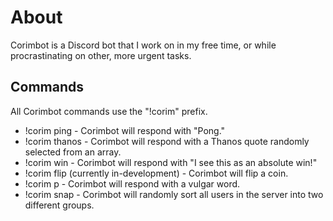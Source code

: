 # About
Corimbot is a Discord bot that I work on in my free time, or while procrastinating on other, more urgent tasks.
## Commands
All Corimbot commands use the "!corim" prefix.
- !corim ping - Corimbot will respond with "Pong."
- !corim thanos - Corimbot will respond with a Thanos quote randomly selected from an array.
- !corim win - Corimbot will respond with "I see this as an absolute win!"
- !corim flip (currently in-development) - Corimbot will flip a coin.
- !corim p - Corimbot will respond with a vulgar word.
- !corim snap - Corimbot will randomly sort all users in the server into two different groups.
